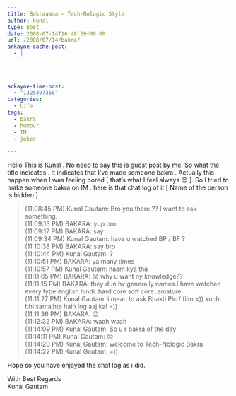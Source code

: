 ```yaml
---
title: Bakraaaaa – Tech-Nologic Style!
author: kunal
type: post
date: 2008-07-14T16:48:39+00:00
url: /2008/07/14/bakra/
arkayne-cache-post:
  - |
    
    
    
    
arkayne-time-post:
  - "1325497358"
categories:
  - Life
tags:
  - bakra
  - humour
  - IM
  - jokes

---
```

Hello This is <a title="Tech No Logic Network" href="http://tech-nologic.info" target="_blank">Kunal</a> . No need to say this is guest post by me. So what the title indicates . It indicates that I&#8217;ve made someone bakra . Actually this happen when I was feeling bored [ that&#8217;s what I feel always 😉 ]. So I tried to make someone bakra on IM . here is that chat log of it [ Name of the person is hidden ]

> (11:08:45 PM) Kunal Gautam: Bro you there ?? I want to ask something.  
> (11:09:13 PM) BAKARA: yup bro  
> (11:09:17 PM) BAKARA: say  
> (11:09:34 PM) Kunal Gautam: have u watched BP / BF ?  
> (11:10:38 PM) BAKARA: say bro  
> (11:10:44 PM) Kunal Gautam: ?  
> (11:10:51 PM) BAKARA: ya many times  
> (11:10:57 PM) Kunal Gautam: naam kya tha  
> (11:11:05 PM) BAKARA: 😛 why u want ny knowledge??  
> (11:11:15 PM) BAKARA: they dun hv generally names.I have watched every type english hindi..hard core soft core..amature  
> (11:11:27 PM) Kunal Gautam: i mean to ask Bhakti Pic / film =)) kuch bhi samajhte hain log aaj kal =))  
> (11:11:36 PM) BAKARA: 😉  
> (11:12:32 PM) BAKARA: waah waah  
> (11:14:09 PM) Kunal Gautam: So u r bakra of the day  
> (11:14:11 PM) Kunal Gautam: 😛  
> (11:14:20 PM) Kunal Gautam: welcome to Tech-Nologic Bakra  
> (11:14:22 PM) Kunal Gautam: =))

Hope so you have enjoyed the chat log as i did.

With Best Regards  
Kunal Gautam.
